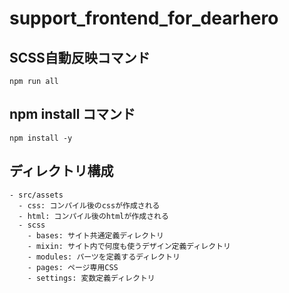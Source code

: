 # support_frontend_for_dearhero

## SCSS自動反映コマンド

```unix
npm run all
```

## npm install コマンド

```unix
npm install -y
```


## ディレクトリ構成

```
- src/assets
  - css: コンパイル後のcssが作成される
  - html: コンパイル後のhtmlが作成される
  - scss
    - bases: サイト共通定義ディレクトリ
    - mixin: サイト内で何度も使うデザイン定義ディレクトリ
    - modules: パーツを定義するディレクトリ
    - pages: ページ専用CSS 
    - settings: 変数定義ディレクトリ 

```
